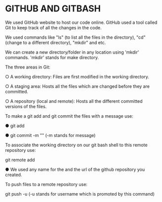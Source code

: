 # GITHUB AND GITBASH

We used GitHub website to host our code online. GitHub used a tool called Git to keep track of all the changes in the code.

We used commands like "ls" (to list all the files in the directory), "cd" (change to a different directory), "mkdir" and etc.

We can create a new directory/folder in any location using 'mkdir' commands. 'mkdir' stands for make directory.

The three areas in Git:

○ A working directory: Files are first modified in the working directory. 

○ A staging area: Hosts all the files which are changed before they are committed. 

○ A repository (local and remote): Hosts all the different committed versions of the files.

To make a git add and git commit the files with a message use: 

● git add  

● git commit -m "" (-m stands for message)

To associate the working directory on our git bash shell to this remote repository use: 

git remote add  

 ● We used any name for the  and the url of the github repository you created.

To push files to a remote repository use: 

git push -u  (-u stands for username which is promoted by this command)